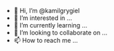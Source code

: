 - 👋 Hi, I’m @kamilgrygiel
- 👀 I’m interested in ...
- 🌱 I’m currently learning ...
- 💞️ I’m looking to collaborate on ...
- 📫 How to reach me ...

<!---
kamilgrygiel/kamilgrygiel is a ✨ special ✨ repository because its `README.md` (this file) appears on your GitHub profile.
You can click the Preview link to take a look at your changes.
--->
